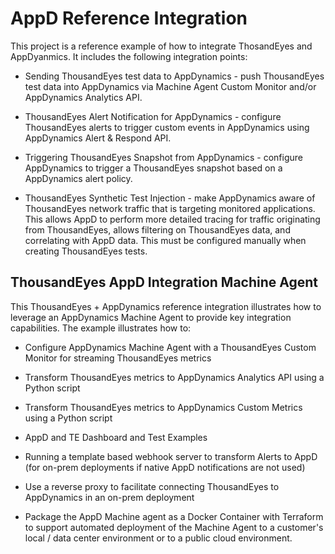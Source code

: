 # AppD Reference Integration

This project is a reference example of how to integrate ThosandEyes and AppDyanmics. It includes the following integration points:

* Sending ThousandEyes test data to AppDynamics - push ThousandEyes test data into AppDynamics via Machine Agent Custom Monitor and/or AppDynamics Analytics API. 

* ThousandEyes Alert Notification for AppDynamics - configure ThousandEyes alerts to trigger custom events in AppDynamics using AppDynamics Alert & Respond API. 

* Triggering ThousandEyes Snapshot from AppDynamics - configure AppDynamics to trigger a ThousandEyes snapshot based on a AppDynamics alert policy. 

* ThousandEyes Synthetic Test Injection - make AppDynamics aware of ThousandEyes network traffic that is targeting monitored applications. This allows AppD to perform more detailed tracing for traffic originating from ThousandEyes, allows filtering on ThousandEyes data, and correlating with AppD data. This must be configured manually when creating ThousandEyes tests.


## ThousandEyes AppD Integration Machine Agent

This ThousandEyes + AppDynamics reference integration illustrates how to leverage an AppDynamics Machine Agent to provide key integration capabilities. The example illustrates how to:

* Configure AppDynamics Machine Agent with a ThousandEyes Custom Monitor for streaming ThousandEyes metrics

* Transform ThousandEyes metrics to AppDynamics Analytics API using a Python script

* Transform ThousandEyes metrics to AppDynamics Custom Metrics using a Python script

* AppD and TE Dashboard and Test Examples

* Running a template based webhook server to transform Alerts to AppD (for on-prem deployments if native AppD notifications are not used) 

* Use a reverse proxy to facilitate connecting ThousandEyes to AppDynamics in an on-prem deployment

* Package the AppD Machine agent as a Docker Container with Terraform to support automated deployment of the Machine Agent to a customer's local / data center environment or to a public cloud environment.


